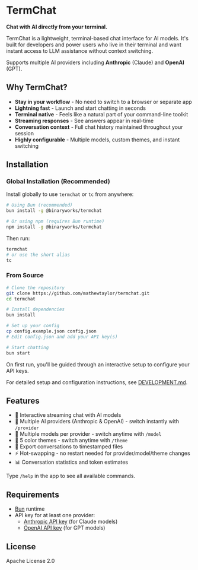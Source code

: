 # TermChat

**Chat with AI directly from your terminal.**

TermChat is a lightweight, terminal-based chat interface for AI models. It's built for developers and power users who live in their terminal and want instant access to LLM assistance without context switching.

Supports multiple AI providers including **Anthropic** (Claude) and **OpenAI** (GPT).

## Why TermChat?

- **Stay in your workflow** - No need to switch to a browser or separate app
- **Lightning fast** - Launch and start chatting in seconds
- **Terminal native** - Feels like a natural part of your command-line toolkit
- **Streaming responses** - See answers appear in real-time
- **Conversation context** - Full chat history maintained throughout your session
- **Highly configurable** - Multiple models, custom themes, and instant switching

## Installation

### Global Installation (Recommended)

Install globally to use `termchat` or `tc` from anywhere:

```bash
# Using Bun (recommended)
bun install -g @binaryworks/termchat

# Or using npm (requires Bun runtime)
npm install -g @binaryworks/termchat
```

Then run:
```bash
termchat
# or use the short alias
tc
```

### From Source

```bash
# Clone the repository
git clone https://github.com/mathewtaylor/termchat.git
cd termchat

# Install dependencies
bun install

# Set up your config
cp config.example.json config.json
# Edit config.json and add your API key(s)

# Start chatting
bun start
```

On first run, you'll be guided through an interactive setup to configure your API keys.

For detailed setup and configuration instructions, see [DEVELOPMENT.md](DEVELOPMENT.md).

## Features

- 💬 Interactive streaming chat with AI models
- 🔄 Multiple AI providers (Anthropic & OpenAI) - switch instantly with `/provider`
- 🤖 Multiple models per provider - switch anytime with `/model`
- 🎨 5 color themes - switch anytime with `/theme`
- 📝 Export conversations to timestamped files
- ⚡ Hot-swapping - no restart needed for provider/model/theme changes
- 📊 Conversation statistics and token estimates

Type `/help` in the app to see all available commands.

## Requirements

- [Bun](https://bun.sh) runtime
- API key for at least one provider:
  - [Anthropic API key](https://console.anthropic.com/) (for Claude models)
  - [OpenAI API key](https://platform.openai.com/) (for GPT models)

## License

Apache License 2.0